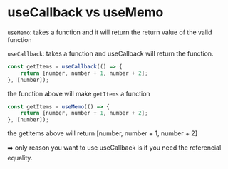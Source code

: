 # useCallback vs useMemo

`useMemo`: takes a function and it will return the return value of the valid function

`useCallback`: takes a function and useCallback will return the function.

```js
const getItems = useCallback(() => {
    return [number, number + 1, number + 2];
}, [number]);
```
the function above will make `getItems` a function

```js
const getItems = useMemo(() => {
    return [number, number + 1, number + 2];
}, [number]);
```
the getItems above will return [number, number + 1, number + 2]

:arrow_right: only reason you want to use useCallback is if you need the referencial equality. 